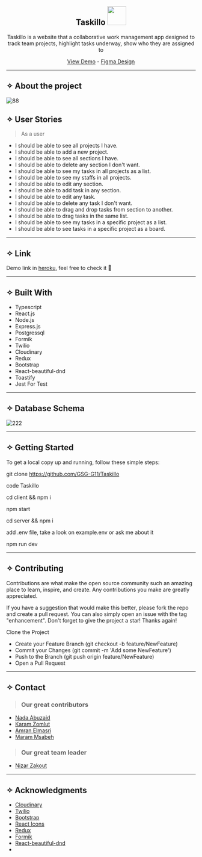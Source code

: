 <div align="center"><h2> Taskillo <img src="https://media.giphy.com/media/mGcNjsfWAjY5AEZNw6/giphy.gif" width="50"></h2>

  <p align="center"> Taskillo is a website that a collaborative work management app designed to track team projects, highlight tasks underway, show who they are assigned to    
    </p>
   <p align="center">
    <a href="https://evening-ravine-40344.herokuapp.com/">View Demo</a>
    - 
    <a href="https://www.figma.com/file/1fHO19lLM4B0LV5RtOkFou/Taskillo?node-id=0%3A1">Figma Design</a>
  </p>
</div>
<hr>

## ✧ About the project
![88](https://user-images.githubusercontent.com/52599778/170205336-7fb56852-7178-429e-ad21-5ead4bfbe27a.png)

## ✧ User Stories

> As a user
- I should be able to see all projects I have.
- I should be able to add a new project.
- I should be able to see all sections I have.
- I should be able to delete any section I don't want.
- I should be able to see my tasks in all projects as a list.
- I should be able to see my staffs in all projects.
- I should be able to edit any section.
- I should be able to add task in any section.
- I should be able to edit any task.
- I should be able to delete any task I don't want.
- I should be able to drag and drop tasks from section to another.
- I should be able to drag tasks in the same list.
- I should be able to see my tasks in a specific project as a list.
- I should be able to see tasks in a specific project as a board.


<hr>

## ✧ Link

Demo link in [heroku](https://evening-ravine-40344.herokuapp.com/), feel free to check it 🤍

<hr>

## ✧ Built With

- Typescript
- React.js
- Node.js
- Express.js
- Postgressql
- Formik
- Twilio
- Cloudinary
- Redux
- Bootstrap
- React-beautiful-dnd
- Toastify
- Jest For Test

<hr>

## ✧ Database Schema

![222](https://user-images.githubusercontent.com/52599778/170201974-d7fc9cb8-21b2-4fbd-9ddd-21b8c1f3ea82.png)

<hr>    

## ✧ Getting Started

To get a local copy up and running, follow these simple steps:

git clone  https://github.com/GSG-G11/Taskillo

code Taskillo

cd client && npm i

npm start

cd server && npm i

add .env file, take a look on example.env or ask me about it

npm run dev


<hr>

## ✧ Contributing
Contributions are what make the open source community such an amazing place to learn, inspire, and create. Any contributions you make are greatly appreciated.

If you have a suggestion that would make this better, please fork the repo and create a pull request. You can also simply open an issue with the tag "enhancement". Don't forget to give the project a star! Thanks again!

Clone the Project
- Create your Feature Branch (git checkout -b feature/NewFeature)
- Commit your Changes (git commit -m 'Add some NewFeature')
- Push to the Branch (git push origin feature/NewFeature)
- Open a Pull Request

<hr>

## ✧ Contact

> ### Our great contributors
- [Nada Abuzaid](https://github.com/nada-abuzaid)
- [Karam Zomlut](https://github.com/karam-zomlut)
- [Amran Elmasri](https://github.com/AmranElmasri)
- [Maram Msabeh](https://github.com/MaramMs)


> ### Our great team leader
- [Nizar Zakout](https://github.com/Nizar7zak)
<hr>

## ✧ Acknowledgments

- [Cloudinary](cloudinary.com)
- [Twilio](https://www.twilio.com/)
- [Bootstrap](https://getbootstrap.com/docs/5.0/getting-started/introduction/)
- [React Icons](https://react-icons.github.io/react-icons/search)
- [Redux](https://redux.js.org/)
- [Formik](https://formik.org/)
- [React-beautiful-dnd](https://github.com/atlassian/react-beautiful-dnd)
- 